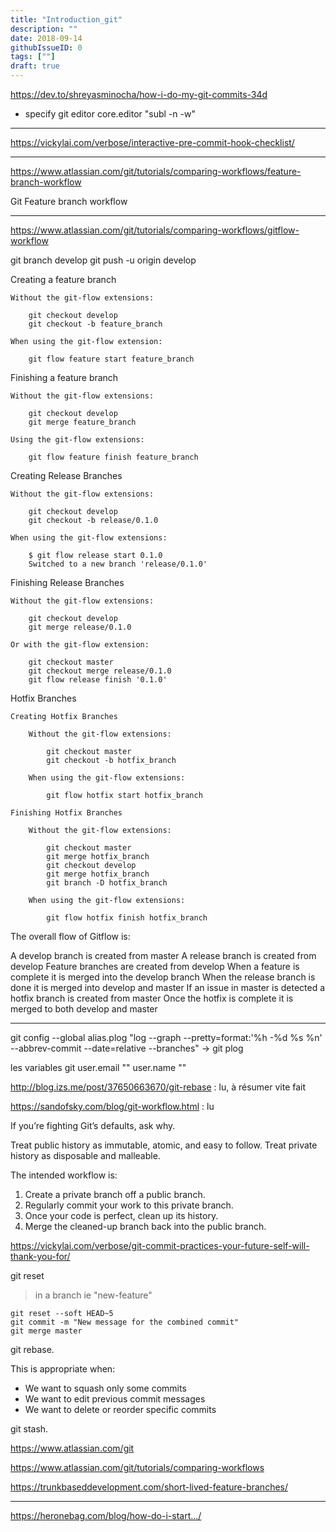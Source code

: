 ```yaml
---
title: "Introduction_git"
description: ""
date: 2018-09-14
githubIssueID: 0
tags: [""]
draft: true
---
```



https://dev.to/shreyasminocha/how-i-do-my-git-commits-34d

* specify git editor
core.editor "subl -n -w"

---

https://vickylai.com/verbose/interactive-pre-commit-hook-checklist/

---

https://www.atlassian.com/git/tutorials/comparing-workflows/feature-branch-workflow

Git Feature branch workflow

---

https://www.atlassian.com/git/tutorials/comparing-workflows/gitflow-workflow

git branch develop
git push -u origin develop

Creating a feature branch

	Without the git-flow extensions:

		git checkout develop
		git checkout -b feature_branch

	When using the git-flow extension:

		git flow feature start feature_branch

Finishing a feature branch

	Without the git-flow extensions:

		git checkout develop
		git merge feature_branch

	Using the git-flow extensions:

		git flow feature finish feature_branch

Creating Release Branches

	Without the git-flow extensions:

		git checkout develop
		git checkout -b release/0.1.0

	When using the git-flow extensions:

		$ git flow release start 0.1.0
		Switched to a new branch 'release/0.1.0'

Finishing Release Branches

	Without the git-flow extensions:

		git checkout develop
		git merge release/0.1.0

	Or with the git-flow extension:

		git checkout master
		git checkout merge release/0.1.0
		git flow release finish '0.1.0'

Hotfix Branches

	Creating Hotfix Branches

		Without the git-flow extensions:

			git checkout master
			git checkout -b hotfix_branch

		When using the git-flow extensions: 

			git flow hotfix start hotfix_branch

	Finishing Hotfix Branches

		Without the git-flow extensions:

			git checkout master
			git merge hotfix_branch
			git checkout develop
			git merge hotfix_branch
			git branch -D hotfix_branch

		When using the git-flow extensions: 

			git flow hotfix finish hotfix_branch



The overall flow of Gitflow is:

A develop branch is created from master
A release branch is created from develop
Feature branches are created from develop
When a feature is complete it is merged into the develop branch
When the release branch is done it is merged into develop and master
If an issue in master is detected a hotfix branch is created from master
Once the hotfix is complete it is merged to both develop and master


---

git config --global alias.plog "log --graph --pretty=format:'%h -%d %s %n' --abbrev-commit --date=relative --branches" -> git plog

les variables git
user.email ""
user.name ""

http://blog.izs.me/post/37650663670/git-rebase : lu, à résumer vite fait

https://sandofsky.com/blog/git-workflow.html : lu

If you’re fighting Git’s defaults, ask why.

Treat public history as immutable, atomic, and easy to follow. Treat private history as disposable and malleable.

The intended workflow is:

1. Create a private branch off a public branch.
2. Regularly commit your work to this private branch.
3. Once your code is perfect, clean up its history.
4. Merge the cleaned-up branch back into the public branch.


https://vickylai.com/verbose/git-commit-practices-your-future-self-will-thank-you-for/

git reset

> in a branch ie "new-feature"
```
git reset --soft HEAD~5
git commit -m "New message for the combined commit"
git merge master
```

git rebase.

This is appropriate when:
- We want to squash only some commits
- We want to edit previous commit messages
- We want to delete or reorder specific commits

git stash.




https://www.atlassian.com/git

https://www.atlassian.com/git/tutorials/comparing-workflows

https://trunkbaseddevelopment.com/short-lived-feature-branches/

---

https://heronebag.com/blog/how-do-i-start.../